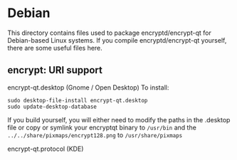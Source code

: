 
Debian
====================
This directory contains files used to package encryptd/encrypt-qt
for Debian-based Linux systems. If you compile encryptd/encrypt-qt yourself, there are some useful files here.

## encrypt: URI support ##


encrypt-qt.desktop  (Gnome / Open Desktop)
To install:

	sudo desktop-file-install encrypt-qt.desktop
	sudo update-desktop-database

If you build yourself, you will either need to modify the paths in
the .desktop file or copy or symlink your encryptqt binary to `/usr/bin`
and the `../../share/pixmaps/encrypt128.png` to `/usr/share/pixmaps`

encrypt-qt.protocol (KDE)


